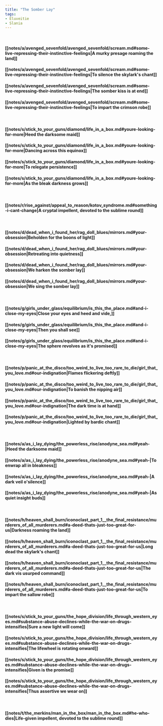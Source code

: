 ```yaml
---
title: "The Somber Lay"
tags:
- Eluveitie
- Slania
---
```

&nbsp;
#### [[notes/a/avenged_sevenfold/avenged_sevenfold/scream.md#some-live-repressing-their-instinctive-feelings|A murky presage roaming the land]]
#### [[notes/a/avenged_sevenfold/avenged_sevenfold/scream.md#some-live-repressing-their-instinctive-feelings|To silence the skylark's chant]]
#### [[notes/a/avenged_sevenfold/avenged_sevenfold/scream.md#some-live-repressing-their-instinctive-feelings|The somber kiss is at end]]
#### [[notes/a/avenged_sevenfold/avenged_sevenfold/scream.md#some-live-repressing-their-instinctive-feelings|To impart the crimson robe]]
&nbsp;
#### [[notes/s/stick_to_your_guns/diamond/life_in_a_box.md#youre-looking-for-more|Heed the darksome maid]]
#### [[notes/s/stick_to_your_guns/diamond/life_in_a_box.md#youre-looking-for-more|Dancing across this equinox]]
#### [[notes/s/stick_to_your_guns/diamond/life_in_a_box.md#youre-looking-for-more|To relegate persistence]]
#### [[notes/s/stick_to_your_guns/diamond/life_in_a_box.md#youre-looking-for-more|As the bleak darkness grows]]
&nbsp;
#### [[notes/r/rise_against/appeal_to_reason/kotov_syndrome.md#something-i-cant-change|A cryptal impellent, devoted to the sublime round]]
&nbsp;
#### [[notes/d/dead_when_i_found_her/rag_doll_blues/mirrors.md#your-obsession|Beholden for the boons of light]]
#### [[notes/d/dead_when_i_found_her/rag_doll_blues/mirrors.md#your-obsession|Retreating into quietness]]
#### [[notes/d/dead_when_i_found_her/rag_doll_blues/mirrors.md#your-obsession|We harken the somber lay]]
#### [[notes/d/dead_when_i_found_her/rag_doll_blues/mirrors.md#your-obsession|We sing the somber lay]]
&nbsp;
#### [[notes/g/girls_under_glass/equilibrium/is_this_the_place.md#and-i-close-my-eyes|Close your eyes and heed and vide,]]
#### [[notes/g/girls_under_glass/equilibrium/is_this_the_place.md#and-i-close-my-eyes|Then you shall see]]
#### [[notes/g/girls_under_glass/equilibrium/is_this_the_place.md#and-i-close-my-eyes|The sphere revolves as it's promised]]
&nbsp;
#### [[notes/p/panic_at_the_disco/too_weird_to_live_too_rare_to_die/girl_that_you_love.md#our-indignation|Flames flickering deftly]]
#### [[notes/p/panic_at_the_disco/too_weird_to_live_too_rare_to_die/girl_that_you_love.md#our-indignation|To banish the nipping air]]
#### [[notes/p/panic_at_the_disco/too_weird_to_live_too_rare_to_die/girl_that_you_love.md#our-indignation|The dark time is at hand]]
#### [[notes/p/panic_at_the_disco/too_weird_to_live_too_rare_to_die/girl_that_you_love.md#our-indignation|Lighted by bardic chant]]
&nbsp;
#### [[notes/a/as_i_lay_dying/the_powerless_rise/anodyne_sea.md#yeah-|Heed the darksome maid]]
#### [[notes/a/as_i_lay_dying/the_powerless_rise/anodyne_sea.md#yeah-|To enwrap all in bleakness]]
#### [[notes/a/as_i_lay_dying/the_powerless_rise/anodyne_sea.md#yeah-|A dark veil o'silence]]
#### [[notes/a/as_i_lay_dying/the_powerless_rise/anodyne_sea.md#yeah-|As quiet insight buds]]
&nbsp;
#### [[notes/h/heaven_shall_burn/iconoclast_part_1__the_final_resistance/murderers_of_all_murderers.md#a-deed-thats-just-too-great-for-us|Darkness roaming the land]]
#### [[notes/h/heaven_shall_burn/iconoclast_part_1__the_final_resistance/murderers_of_all_murderers.md#a-deed-thats-just-too-great-for-us|Long dead the skylark's chant]]
#### [[notes/h/heaven_shall_burn/iconoclast_part_1__the_final_resistance/murderers_of_all_murderers.md#a-deed-thats-just-too-great-for-us|The dark vis usurped command]]
#### [[notes/h/heaven_shall_burn/iconoclast_part_1__the_final_resistance/murderers_of_all_murderers.md#a-deed-thats-just-too-great-for-us|To impart the sallow robe]]
&nbsp;
#### [[notes/s/stick_to_your_guns/the_hope_division/life_through_western_eyes.md#substance-abuse-declines-while-the-war-on-drugs-intensifies|Sure a new light will come]]
#### [[notes/s/stick_to_your_guns/the_hope_division/life_through_western_eyes.md#substance-abuse-declines-while-the-war-on-drugs-intensifies|The lifewheel is rotating onward]]
#### [[notes/s/stick_to_your_guns/the_hope_division/life_through_western_eyes.md#substance-abuse-declines-while-the-war-on-drugs-intensifies|Given is the promise]]
#### [[notes/s/stick_to_your_guns/the_hope_division/life_through_western_eyes.md#substance-abuse-declines-while-the-war-on-drugs-intensifies|Thus assertive we wear on]]
&nbsp;
#### [[notes/t/the_merkins/man_in_the_box/man_in_the_box.md#he-who-dies|Life-given impellent, devoted to the sublime round]]
